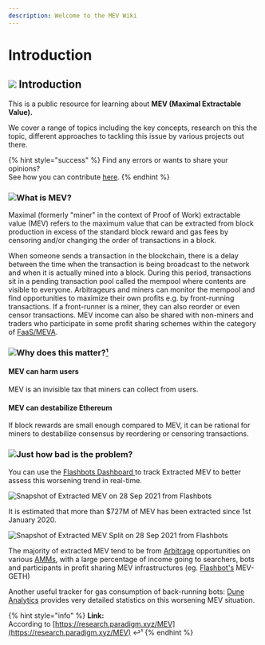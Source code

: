 ```yaml
---
description: Welcome to the MEV Wiki
---
```


# Introduction

## ![](.gitbook/assets/image%20%281%29.png) Introduction <a id="introduction"></a>

This is a public resource for learning about **MEV \(Maximal Extractable Value\).**

We cover a range of topics including the key concepts, research on this the topic, different approaches to tackling this issue by various projects out there. 

{% hint style="success" %}
Find any errors or wants to share your opinions?  
See how you can contribute [here](contributions.md).
{% endhint %}

### ![](.gitbook/assets/image.png)What is MEV?

Maximal \(formerly "miner" in the context of Proof of Work\) extractable value \(MEV\) refers to the maximum value that can be extracted from block production in excess of the standard block reward and gas fees by censoring and/or changing the order of transactions in a block.

When someone sends a transaction in the blockchain, there is a delay between the time when the transaction is being broadcast to the network and when it is actually mined into a block. During this period, transactions sit in a pending transaction pool called the mempool where contents are visible to everyone. Arbitrageurs and miners can monitor the mempool and find opportunities to maximize their own profits e.g. by front-running transactions. If a front-runner is a miner, they can also reorder or even censor transactions. MEV income can also be shared with non-miners and traders who participate in some profit sharing schemes within the category of [FaaS/MEVA](solutions/faas-or-meva/).



### ![](.gitbook/assets/image.png)Why does this matter?[¹](https://research.paradigm.xyz/MEV)

#### MEV can harm users

MEV is an invisible tax that miners can collect from users.

#### MEV can destabilize Ethereum

If block rewards are small enough compared to MEV, it can be rational for miners to destabilize consensus by reordering or censoring transactions.

### ![](.gitbook/assets/image.png)Just how bad is the problem? <a id="just-how-bad-is-the-problem"></a>

You can use the [Flashbots Dashboard ](https://explore.flashbots.net/)to track Extracted MEV to better assess this worsening trend in real-time.

![Snapshot of Extracted MEV on 28 Sep 2021 from Flashbots](.gitbook/assets/screenshot-2021-09-28-at-6.09.47-pm.png)

It is estimated that more than $727M of MEV has been extracted since 1st January 2020.

![Snapshot of Extracted MEV Split on 28 Sep 2021 from Flashbots](.gitbook/assets/screenshot-2021-09-28-at-6.22.56-pm.png)

The majority of extracted MEV tend to be from [Arbitrage](terms-and-concepts/arbitrage.md) opportunities on various [AMMs](terms-and-concepts/automated-market-maker.md), with a large percentage of income going to searchers, bots and participants in profit sharing MEV infrastructures \(eg. [Flashbot's](solutions/faas-or-meva/flashbots.md) MEV-GETH\)

Another useful tracker for gas consumption of back-running bots:  [Dune Analytics](https://duneanalytics.com/phabc/backrunning-bots-gas-consumption) provides very detailed statistics on this worsening MEV situation.

{% hint style="info" %}
**Link:**  
According to [https://research.paradigm.xyz/MEV](https://research.paradigm.xyz/MEV) ↩¹
{% endhint %}



